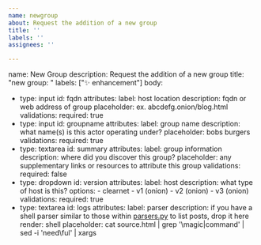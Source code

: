 ```yaml
---
name: newgroup
about: Request the addition of a new group
title: ''
labels: ''
assignees: ''

---
```


name: New Group
description: Request the addition of a new group
title: "new group: "
labels: ["✨ enhancement"]
body:
  - type: input
    id: fqdn
    attributes:
      label: host location
      description: fqdn or web address of group
      placeholder: ex. abcdefg.onion/blog.html
    validations:
      required: true
  - type: input
    id: groupname
    attributes:
      label: group name
      description: what name(s) is this actor operating under?
      placeholder: bobs burgers
    validations:
      required: true
  - type: textarea
    id: summary
    attributes:
      label: group information
      description: where did you discover this group?
      placeholder: any supplementary links or resources to attribute this group
    validations:
      required: false
  - type: dropdown
    id: version
    attributes:
      label: host
      description: what type of host is this?
      options:
        - clearnet
        - v1 (onion)
        - v2 (onion)
        - v3 (onion)
    validations:
      required: true
  - type: textarea
    id: logs
    attributes:
      label: parser
      description: if you have a shell parser similar to those within [parsers.py](https://github.com/joshhighet/ransomwatch/blob/main/parsers.py) to list posts, drop it here
      render: shell
      placeholder: cat source.html | grep '\magic\|command\' | sed -i 'need\ful' | xargs
